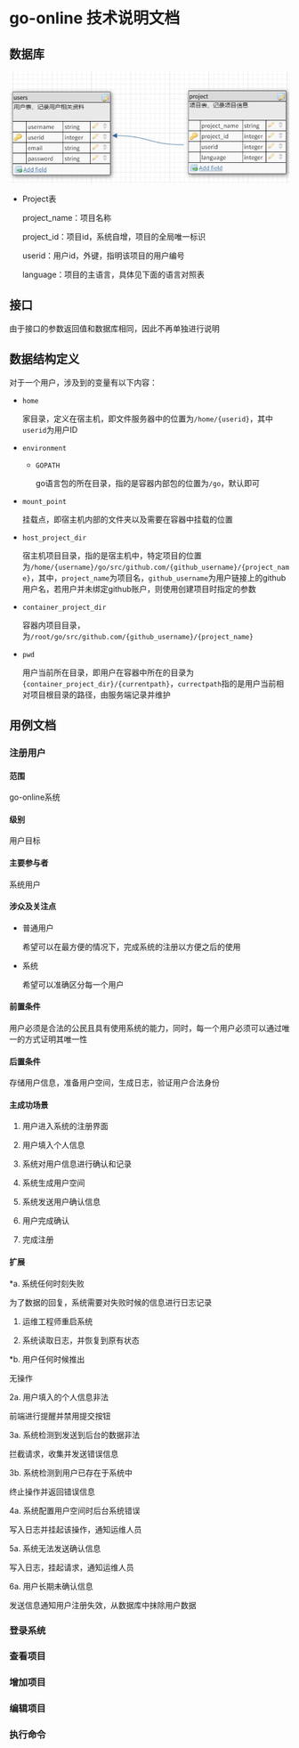 # go-online 技术说明文档

## 数据库

![数据库](files/db.png)

- Project表

  project_name：项目名称

  project_id：项目id，系统自增，项目的全局唯一标识

  userid：用户id，外键，指明该项目的用户编号

  language：项目的主语言，具体见下面的语言对照表

## 接口

由于接口的参数返回值和数据库相同，因此不再单独进行说明

## 数据结构定义

对于一个用户，涉及到的变量有以下内容：

- `home`

  家目录，定义在宿主机，即文件服务器中的位置为`/home/{userid}`，其中`userid`为用户ID

- `environment`

  - `GOPATH`

    go语言包的所在目录，指的是容器内部包的位置为`/go`，默认即可

- `mount_point`

  挂载点，即宿主机内部的文件夹以及需要在容器中挂载的位置

- `host_project_dir`

  宿主机项目目录，指的是宿主机中，特定项目的位置为`/home/{username}/go/src/github.com/{github_username}/{project_name}`，其中，`project_name`为项目名，`github_username`为用户链接上的github用户名，若用户并未绑定github账户，则使用创建项目时指定的参数

- `container_project_dir`

  容器内项目目录，为`/root/go/src/github.com/{github_username}/{project_name}`

- `pwd`

  用户当前所在目录，即用户在容器中所在的目录为`{container_project_dir}/{currentpath}`，`currectpath`指的是用户当前相对项目根目录的路径，由服务端记录并维护

## 用例文档

### 注册用户

#### 范围

  go-online系统

#### 级别

  用户目标

#### 主要参与者

  系统用户

#### 涉众及关注点

- 普通用户

  希望可以在最方便的情况下，完成系统的注册以方便之后的使用

- 系统

  希望可以准确区分每一个用户

#### 前置条件

  用户必须是合法的公民且具有使用系统的能力，同时，每一个用户必须可以通过唯一的方式证明其唯一性

#### 后置条件

  存储用户信息，准备用户空间，生成日志，验证用户合法身份

#### 主成功场景

1. 用户进入系统的注册界面

1. 用户填入个人信息

1. 系统对用户信息进行确认和记录

1. 系统生成用户空间

1. 系统发送用户确认信息

1. 用户完成确认

1. 完成注册

#### 扩展

*a. 系统任何时刻失败

  为了数据的回复，系统需要对失败时候的信息进行日志记录

  1. 运维工程师重启系统

  1. 系统读取日志，并恢复到原有状态

*b. 用户任何时候推出

  无操作

2a. 用户填入的个人信息非法

  前端进行提醒并禁用提交按钮

3a. 系统检测到发送到后台的数据非法

  拦截请求，收集并发送错误信息

3b. 系统检测到用户已存在于系统中

  终止操作并返回错误信息

4a. 系统配置用户空间时后台系统错误

  写入日志并挂起该操作，通知运维人员

5a. 系统无法发送确认信息

  写入日志，挂起请求，通知运维人员

6a. 用户长期未确认信息

  发送信息通知用户注册失效，从数据库中抹除用户数据

### 登录系统

### 查看项目

### 增加项目

### 编辑项目

### 执行命令
